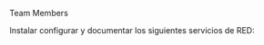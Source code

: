 <a name="team-members"></a>Team Members

Instalar configurar y documentar los siguientes servicios de RED:
